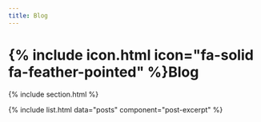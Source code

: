 ```yaml
---
title: Blog
---
```


# {% include icon.html icon="fa-solid fa-feather-pointed" %}Blog

{% include section.html %}

{% include list.html data="posts" component="post-excerpt" %}
